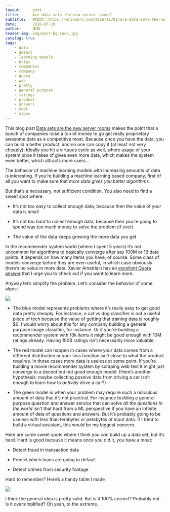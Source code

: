 ```yaml
---
layout:     post
title:      Are data sets the new server rooms?
subtitle:   转载自：https://erikbern.com/2016/11/01/are-data-sets-the-new-server-rooms.html
date:       2018-07-19
author:     未知
header-img: img/post-bg-cook.jpg
catalog: true
tags:
    - data
    - detect
    - learning models
    - https
    - companies
    - company
    - quora
    - web
    - pretty
    - general purpose
    - ratings
    - product
    - answers
    - moat
    - algos
---
```


This blog post [Data sets are the new server rooms](https://medium.com/@josh_nussbaum/data-sets-are-the-new-server-rooms-40fdb5aed6b0) makes the point that a bunch of companies raise a ton of money to go get really proprietary awesome data as a competitive moat. Because once you have the data, you can build a better product, and no one can copy it (at least not very cheaply). Ideally you hit a virtuous cycle as well, where usage of your system once it takes of gives even more data, which makes the system even better, which attracts more users…

The behavior of machine learning models with increasing amounts of data is interesting. If you’re building a machine learning based company, first of all you want to make sure that *more data gives you better algorithms.*

But that’s a necessary, not sufficient condition. You also need to find a sweet spot where

- It’s not *too easy* to collect enough data, because then the value of your data is small

- It’s not *too hard* to collect enough data, because then you’re going to spend way too much money to solve the problem (if ever)

- The value of the data keeps growing the more data you get


In the recommender system world (where I spent 5 years) it’s not uncommon for algorithms to basically converge after say 100M or 1B data points. It depends on how many items you have, of course. Some class of models converge before they are even useful, in which case obviously there’s no value in more data. Xavier Amatriain has an [excellent Quora answer](https://www.quora.com/In-machine-learning-is-more-data-always-better-than-better-algorithms) that I urge you to check out if you want to learn more.

Anyway let’s simplify the problem. Let’s consider the behavior of some algos:

![](https://erikbern.com/assets/ml-algo-data-size.png)


- The blue model represents problems where it’s really easy to get good data pretty cheaply. For instance, a cat vs dog classifier is not a useful piece of tech because the value of getting that training data is roughly $0. I would worry about this for any company building a general purpose image classifier, for instance. Or if you’re building a recommender system with 10k items it might be good enough with 10M ratings already. Having 100B ratings isn’t necessarily more valuable.

- The red model can happen in cases where your data comes from a different distribution or your loss function isn’t close to what the product requires. In those cases more data is useless at some point. If you’re building a movie recommender system by scraping web text it might just converge to a decent but not good enough model. (Here’s another hypothesis: maybe collecting *passive* data from driving a car isn’t enough to learn how to *actively* drive a car?)

- The green model is when your problem may require such a ridiculous amount of data that it’s not practical. For instance building a general purpose question and answer service that can solve *all the questions in the world* isn’t that hard from a ML perspective if you have an infinite amount of data of questions and answers. But it’s probably going to be useless with less than terabytes or petabytes of input data. If I tried to build a virtual assistant, this would be my biggest concern.


Here are some sweet spots where I think you *can* build up a data set, but it’s hard. Hard is good because it means once you did it, you have a moat:

- Detect fraud in transaction data

- Predict which loans are going to default

- Detect crimes from security footage


Hard to remember? Here’s a handy table I made

![](https://erikbern.com/assets/data-size-sweet-spot.png)


I think the general idea is pretty valid. But is it 100% correct? Probably not. Is it oversimplified? Oh yeah, to the extreme.

